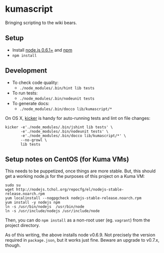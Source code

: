 # kumascript

Bringing scripting to the wiki bears.

## Setup

* Install [node.js 0.6.1+](http://nodejs.org/docs/v0.6.1/) and [npm](http://npmjs.org/)
* `npm install`

## Development

* To check code quality:
    * `./node_modules/.bin/hint lib tests`
* To run tests:
    * `./node_modules/.bin/nodeunit tests`
* To generate docs:
    * `./node_modules/.bin/docco lib/kumascript/*`

On OS X, [kicker](https://github.com/alloy/kicker) is handy for auto-running
tests and lint on file changes:

    kicker -e'./node_modules/.bin/jshint lib tests' \
           -e'./node_modules/.bin/nodeunit tests' \
           -e'./node_modules/.bin/docco lib/kumascript/*' \
           --no-growl \
           lib tests

## Setup notes on CentOS (for Kuma VMs)

This needs to be puppetized, once things are more stable. But, this should get
a working node.js for the purposes of this project on a Kuma VM:

    sudo su
    wget http://nodejs.tchol.org/repocfg/el/nodejs-stable-release.noarch.rpm
    yum localinstall --nogpgcheck nodejs-stable-release.noarch.rpm
    yum install -y nodejs npm
    ln -s /usr/bin/nodejs  /usr/bin/node
    ln -s /usr/include/nodejs /usr/include/node

Then, you can do `npm install` as a non-root user (eg. `vagrant`) from the
project directory.

As of this writing, the above installs node v0.6.9. Not precisely the version
required in `package.json`, but it works just fine. Beware an upgrade to
v0.7.x, though.
